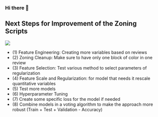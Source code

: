 ### Hi there 👋 

## Next Steps for Improvement of the Zoning Scripts

<img align="center" src="https://images.app.goo.gl/juSvoRhrgAvrMczN6"/>

- (1) Feature Engineering: Creating more variables based on reviews
- (2) Zoning Cleanup: Make sure to have only one block of color in one review
- (3) Feature Selection: Test various method to select parameters of regularization
- (4) Feature Scale and Regularization: for model that needs it rescale quantitative variables
- (5) Test more models
- (6) Hyperparameter Tuning
- (7) Create some specific loss for the model if needed
- (8)  Combine models in a voting algorithm to make the approach more robust (Train + Test + Validation - Accuracy)







